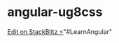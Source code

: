 # angular-ug8css

[Edit on StackBlitz ⚡️](https://stackblitz.com/edit/angular-ug8css)"#LearnAngular" 
